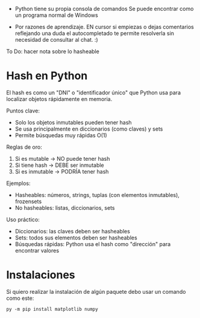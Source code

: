  - Python tiene su propia consola de comandos
 Se puede encontrar como un programa normal de Windows

 - Por razones de aprendizaje. EN cursor si empiezas o dejas comentarios reflejando una duda el autocompletado te permite resolverla sin necesidad de consultar al chat. :)

 To Do: hacer nota sobre lo hasheable

# Hash en Python

El hash es como un "DNI" o "identificador único" que Python usa para localizar objetos rápidamente en memoria. 

Puntos clave:
- Solo los objetos inmutables pueden tener hash
- Se usa principalmente en diccionarios (como claves) y sets
- Permite búsquedas muy rápidas O(1)

Reglas de oro:
1. Si es mutable → NO puede tener hash
2. Si tiene hash → DEBE ser inmutable
3. Si es inmutable → PODRÍA tener hash

Ejemplos:
- Hasheables: números, strings, tuplas (con elementos inmutables), frozensets
- No hasheables: listas, diccionarios, sets

Uso práctico:
- Diccionarios: las claves deben ser hasheables
- Sets: todos sus elementos deben ser hasheables
- Búsquedas rápidas: Python usa el hash como "dirección" para encontrar valores

# Instalaciones

Si quiero realizar la instalación de algún paquete debo usar un comando como este: 

`py -m pip install matplotlib numpy`